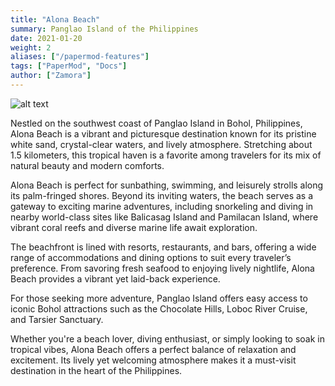 ```yaml
---
title: "Alona Beach"
summary: Panglao Island of the Philippines
date: 2021-01-20
weight: 2
aliases: ["/papermod-features"]
tags: ["PaperMod", "Docs"]
author: ["Zamora"]
---
```

![alt text](/B3.jpg)

Nestled on the southwest coast of Panglao Island in Bohol, Philippines, Alona Beach is a vibrant and picturesque destination known for its pristine white sand, crystal-clear waters, and lively atmosphere. Stretching about 1.5 kilometers, this tropical haven is a favorite among travelers for its mix of natural beauty and modern comforts.

Alona Beach is perfect for sunbathing, swimming, and leisurely strolls along its palm-fringed shores. Beyond its inviting waters, the beach serves as a gateway to exciting marine adventures, including snorkeling and diving in nearby world-class sites like Balicasag Island and Pamilacan Island, where vibrant coral reefs and diverse marine life await exploration.

The beachfront is lined with resorts, restaurants, and bars, offering a wide range of accommodations and dining options to suit every traveler’s preference. From savoring fresh seafood to enjoying lively nightlife, Alona Beach provides a vibrant yet laid-back experience.

For those seeking more adventure, Panglao Island offers easy access to iconic Bohol attractions such as the Chocolate Hills, Loboc River Cruise, and Tarsier Sanctuary.

Whether you're a beach lover, diving enthusiast, or simply looking to soak in tropical vibes, Alona Beach offers a perfect balance of relaxation and excitement. Its lively yet welcoming atmosphere makes it a must-visit destination in the heart of the Philippines.